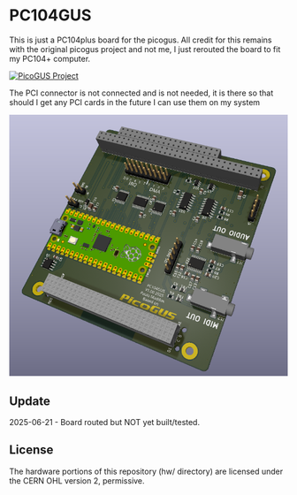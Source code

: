 # PC104GUS

This is just a PC104plus board for the picogus.
All credit for this remains with the original picogus project and not me, I just rerouted the board to fit my PC104+ computer.

[![PicoGUS Project](https://github.com/polpo/picogus)](https://github.com/polpo/picogus)

The PCI connector is not connected and is not needed, it is there so that should I get any PCI cards in the future I can use them on my system

![Alt text](Images/TopSide.png?raw=true "TopSide of PCB")

## Update
2025-06-21 - Board routed but NOT yet built/tested.


## License

The hardware portions of this repository (hw/ directory) are licensed under the CERN OHL version 2, permissive.


